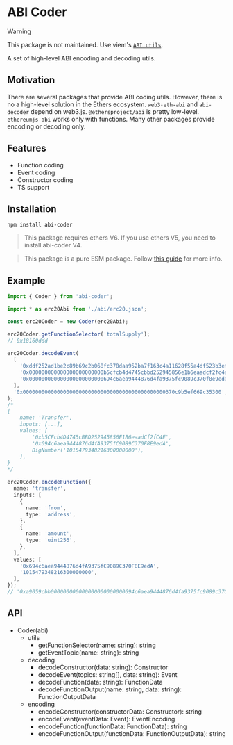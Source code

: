 # ABI Coder

> [!WARNING]
> This package is not maintained. Use viem's [`ABI utils`](https://viem.sh/docs/abi/decodeAbiParameters).

A set of high-level ABI encoding and decoding utils.

## Motivation

There are several packages that provide ABI coding utils. However, there is no a high-level solution in the Ethers ecosystem. `web3-eth-abi` and `abi-decoder` depend on web3.js. `@ethersproject/abi` is pretty low-level. `ethereumjs-abi` works only with functions. Many other packages provide encoding or decoding only.

## Features

- Function coding
- Event coding
- Constructor coding
- TS support

## Installation

`npm install abi-coder`

> This package requires ethers V6. If you use ethers V5, you need to install abi-coder V4.

> This package is a pure ESM package. Follow [this guide](https://gist.github.com/sindresorhus/a39789f98801d908bbc7ff3ecc99d99c) for more info.

## Example

```ts
import { Coder } from 'abi-coder';

import * as erc20Abi from './abi/erc20.json';

const erc20Coder = new Coder(erc20Abi);

erc20Coder.getFunctionSelector('totalSupply');
// 0x18160ddd

erc20Coder.decodeEvent(
  [
    '0xddf252ad1be2c89b69c2b068fc378daa952ba7f163c4a11628f55a4df523b3ef',
    '0x000000000000000000000000b5cfcb4d4745cbbd252945856e1b6eaadcf2fc4e',
    '0x000000000000000000000000694c6aea9444876d4fa9375fc9089c370f8e9eda',
  ],
  '0x0000000000000000000000000000000000000000000000370c9b5ef669c35300',
);
/*
{
	name: 'Transfer',
	inputs: [...],
	values: [
		'0xb5CFcb4D4745cBBD252945856E1B6eaadCf2fC4E',
		'0x694c6aea9444876d4fA9375fC9089C370F8E9edA',
		BigNumber('1015479348216300000000'),
	],
}
*/

erc20Coder.encodeFunction({
  name: 'transfer',
  inputs: [
    {
      name: 'from',
      type: 'address',
    },
    {
      name: 'amount',
      type: 'uint256',
    },
  ],
  values: [
    '0x694c6aea9444876d4fA9375fC9089C370F8E9edA',
    '1015479348216300000000',
  ],
});
// '0xa9059cbb000000000000000000000000694c6aea9444876d4fa9375fc9089c370f8e9eda0000000000000000000000000000000000000000000000370c9b5ef669c35300'
```

## API

- Coder(abi)
  - utils
    - getFunctionSelector(name: string): string
    - getEventTopic(name: string): string
  - decoding
    - decodeConstructor(data: string): Constructor
    - decodeEvent(topics: string[], data: string): Event
    - decodeFunction(data: string): FunctionData
    - decodeFunctionOutput(name: string, data: string): FunctionOutputData
  - encoding
    - encodeConstructor(constructorData: Constructor): string
    - encodeEvent(eventData: Event): EventEncoding
    - encodeFunction(functionData: FunctionData): string
    - encodeFunctionOutput(functionData: FunctionOutputData): string
